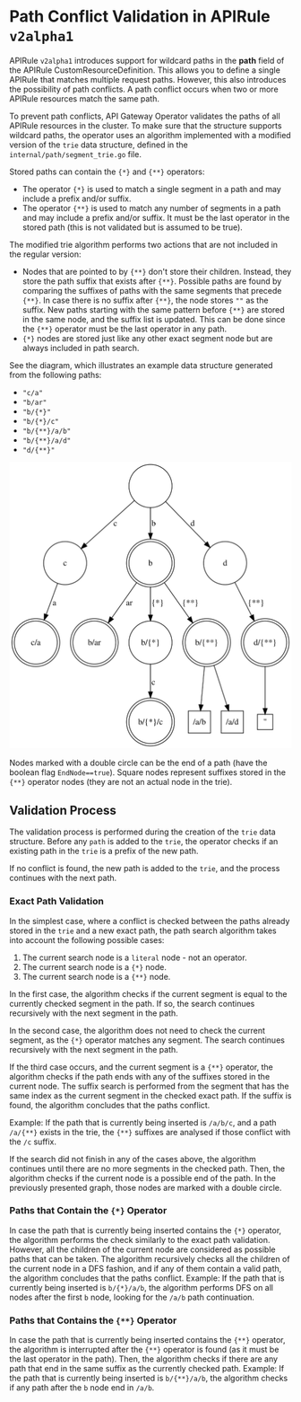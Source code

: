 # Path Conflict Validation in APIRule `v2alpha1`

APIRule `v2alpha1` introduces support for wildcard paths in the **path** field of the APIRule CustomResourceDefinition. 
This allows you to define a single APIRule that matches multiple request paths.
However, this also introduces the possibility of path conflicts. 
A path conflict occurs when two or more APIRule resources match the same path.

To prevent path conflicts, API Gateway Operator validates the paths of all APIRule resources in the cluster.
To make sure that the structure supports wildcard paths, the operator uses an algorithm implemented with a modified version of the `trie` data structure,
defined in the `internal/path/segment_trie.go` file.

Stored paths can contain the `{*}` and `{**}` operators:
  - The operator `{*}` is used to match a single segment in a path and may include a prefix and/or suffix.
  - The operator `{**}` is used to match any number of segments in a path and may include a prefix and/or suffix.
    It must be the last operator in the stored path (this is not validated but is assumed to be true).

The modified trie algorithm performs two actions that are not included in the regular version:
  - Nodes that are pointed to by `{**}` don't store their children.
    Instead, they store the path suffix that exists after `{**}`.
    Possible paths are found by comparing the suffixes of paths with the same segments that precede `{**}`.
    In case there is no suffix after `{**}`, the node stores `""` as the suffix.
    New paths starting with the same pattern before `{**}` are stored in the same node, and the suffix list is updated.
    This can be done since the `{**}` operator must be the last operator in any path.
  - `{*}` nodes are stored just like any other exact segment node but are always included in path search.

See the diagram, which illustrates an example data structure generated from the following paths:
- `"c/a"`
- `"b/ar"`
- `"b/{*}"`
- `"b/{*}/c"`
- `"b/{**}/a/b"`
- `"b/{**}/a/d"`
- `"d/{**}"`


[![Path trie](../assets/segment-trie.svg)](../assets/segment-trie.svg)

Nodes marked with a double circle can be the end of a path (have the boolean flag `EndNode==true`).
Square nodes represent suffixes stored in the `{**}` operator nodes
(they are not an actual node in the trie).

## Validation Process

The validation process is performed during the creation of the `trie` data structure.
Before any `path` is added to the `trie`, the operator checks if an existing path in the `trie` is a prefix of the new path.

If no conflict is found, the new path is added to the `trie`, and the process continues with the next path.

### Exact Path Validation

In the simplest case, where a conflict is checked between the paths already stored in the `trie` and a new exact path, 
the path search algorithm takes into account the following possible cases:
1. The current search node is a `literal` node - not an operator.
2. The current search node is a `{*}` node.
3. The current search node is a `{**}` node.

In the first case, the algorithm checks if the current segment is equal to the currently checked segment in the path.
If so, the search continues recursively with the next segment in the path.

In the second case, the algorithm does not need to check the current segment, as the `{*}` operator matches any segment.
The search continues recursively with the next segment in the path.

If the third case occurs, and the current segment is a `{**}` operator, the algorithm checks if the path ends with any of the suffixes stored in the current node.
The suffix search is performed from the segment that has the same index as the current segment in the checked exact path.
If the suffix is found, the algorithm concludes that the paths conflict.

Example: If the path that is currently being inserted is `/a/b/c`, and a path `/a/{**}` exists in the trie, the `{**}` suffixes are analysed if those conflict with the `/c` suffix.

If the search did not finish in any of the cases above, the algorithm continues until there are no more segments in the checked path.
Then, the algorithm checks if the current node is a possible end of the path. In the previously presented graph, those nodes are marked with a double circle.

### Paths that Contain the `{*}` Operator

In case the path that is currently being inserted contains the `{*}` operator,
the algorithm performs the check similarly to the exact path validation.
However, all the children of the current node are considered as possible paths that can be taken.
The algorithm recursively checks all the children of the current node in a DFS fashion,
and if any of them contain a valid path, the algorithm concludes that the paths conflict.
Example: If the path that is currently being inserted is `b/{*}/a/b`, the algorithm performs DFS on all nodes after the first `b` node, looking for the `/a/b` path continuation.

### Paths that Contains the `{**}` Operator

In case the path that is currently being inserted contains the `{**}` operator,
the algorithm is interrupted after the `{**}` operator is found (as it must be the last operator in the path).
Then, the algorithm checks if there are any path that end in the same suffix as the currently checked path.
Example: If the path that is currently being inserted is `b/{**}/a/b`, the algorithm checks if any path after the `b` node end in `/a/b`.

<!---
DOT source for the trie diagram:

digraph Trie {
    node [shape=circle, width=1];

    "" -> "c" [label="c"];
    "" -> "b" [label=" b"];
    "" -> "d" [label="d"];

    "c" -> "c/a" [label="a"];
    
    "c/a" [shape=doublecircle];

    "b" -> "b/ar" [label="ar"];
    "b" -> "b/{*}" [label=" {*}"];
    "b/{*}" -> "b/{*}/c" [label=" c"];
    "b" -> "b/{**}" [label="{**}"];
    
    "b/{**}" -> "/a/b"
    "b/{**}" -> "/a/d"
    
    "/a/b" [shape=square,width=0.2]
    "/a/d" [shape=square,width=0.2]

    "b" [shape=doublecircle];
    "b/{*}/c" [shape=doublecircle];
    "b/ar" [shape=doublecircle];
    "b/{**}" [shape=doublecircle];
    
    "d" -> "d/{**}" [label="{**}"];
    
    "d/{**}" [shape=doublecircle];
    "d/{**}" -> "end"
    
    "end" [label="''", shape=square,width=0.2]
}
-->
